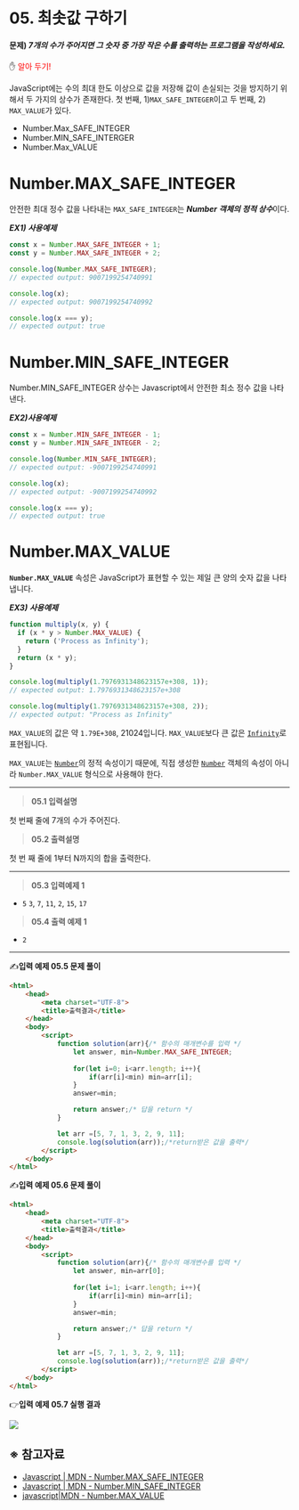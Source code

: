 # 05. 최솟값 구하기



#### 문제)  ***7개의 수가 주어지면 그 숫자 중 가장 작은 수를 출력하는 프로그램을 작성하세요.***



✋ <span style="color:red;">알아 두기! </span>

JavaScript에는 수의 최대 한도 이상으로 값을 저장해 값이 손실되는 것을 방지하기 위해서 두 가지의 상수가 존재한다. 첫 번째, 1)`MAX_SAFE_INTEGER`이고 두 번째, 2) `MAX_VALUE`가 있다.



- Number.Max_SAFE_INTEGER
- Number.MIN_SAFE_INTERGER
- Number.Max_VALUE



# Number.MAX_SAFE_INTEGER

안전한 최대 정수 값을 나타내는 `MAX_SAFE_INTEGER`는 ***Number 객체의 정적 상수***이다. 

***EX1) 사용예제***

```javascript
const x = Number.MAX_SAFE_INTEGER + 1;
const y = Number.MAX_SAFE_INTEGER + 2;

console.log(Number.MAX_SAFE_INTEGER);
// expected output: 9007199254740991

console.log(x);
// expected output: 9007199254740992

console.log(x === y);
// expected output: true
```





# Number.MIN_SAFE_INTEGER

Number.MIN_SAFE_INTEGER 상수는 Javascript에서 안전한 최소 정수 값을 나타낸다.

***EX2)사용예제***

```javascript
const x = Number.MIN_SAFE_INTEGER - 1;
const y = Number.MIN_SAFE_INTEGER - 2;

console.log(Number.MIN_SAFE_INTEGER);
// expected output: -9007199254740991

console.log(x);
// expected output: -9007199254740992

console.log(x === y);
// expected output: true

```



# Number.MAX_VALUE

**`Number.MAX_VALUE`** 속성은 JavaScript가 표현할 수 있는 제일 큰 양의 숫자 값을 나타냅니다.

***EX3) 사용예제***

```javascript
function multiply(x, y) {
  if (x * y > Number.MAX_VALUE) {
    return ('Process as Infinity');
  }
  return (x * y);
}

console.log(multiply(1.7976931348623157e+308, 1));
// expected output: 1.7976931348623157e+308

console.log(multiply(1.7976931348623157e+308, 2));
// expected output: "Process as Infinity"
```

`MAX_VALUE`의 값은 약 `1.79E+308`, 21024입니다. `MAX_VALUE`보다 큰 값은 [`Infinity`](https://developer.mozilla.org/ko/docs/Web/JavaScript/Reference/Global_Objects/Infinity)로 표현됩니다.

`MAX_VALUE`는 [`Number`](https://developer.mozilla.org/ko/docs/Web/JavaScript/Reference/Global_Objects/Number)의 정적 속성이기 때문에, 직접 생성한 [`Number`](https://developer.mozilla.org/ko/docs/Web/JavaScript/Reference/Global_Objects/Number) 객체의 속성이 아니라 `Number.MAX_VALUE` 형식으로 사용해야 한다.



---



> **05.1 입력설명**

첫 번째 줄에 7개의 수가 주어진다. 



> **05.2 출력설명**

첫 번 째 줄에  1부터 N까지의 합을 출력한다.



---



> **05.3 입력예제 1**

- `5` `3`, `7`, `11`, `2`, `15`, `17`



> **05.4 출력 예제 1**

- `2` 



---

✍**입력 예제 05.5 문제 풀이**

```html
<html>
    <head>
        <meta charset="UTF-8">
        <title>출력결과</title>
    </head>
    <body>
        <script>
            function solution(arr){/* 함수의 매개변수를 입력 */
                let answer, min=Number.MAX_SAFE_INTEGER;
                
                for(let i=0; i<arr.length; i++){
                    if(arr[i]<min) min=arr[i];
                }
                answer=min;

                return answer;/* 답을 return */
            }

            let arr =[5, 7, 1, 3, 2, 9, 11];
            console.log(solution(arr));/*return받은 값을 출력*/      
        </script>
    </body>
</html>
```



✍**입력 예제 05.6 문제 풀이**

```html
<html>
    <head>
        <meta charset="UTF-8">
        <title>출력결과</title>
    </head>
    <body>
        <script>
            function solution(arr){/* 함수의 매개변수를 입력 */
                let answer, min=arr[0];
                
                for(let i=1; i<arr.length; i++){
                    if(arr[i]<min) min=arr[i];
                }
                answer=min;

                return answer;/* 답을 return */
            }

            let arr =[5, 7, 1, 3, 2, 9, 11];
            console.log(solution(arr));/*return받은 값을 출력*/      
        </script>
    </body>
</html>
```

👉**입력 예제 05.7 실행 결과**

![](https://user-images.githubusercontent.com/75871005/123435921-0ca32400-d609-11eb-87a7-4e51c9edd805.png)





## ※ 참고자료

- [Javascript | MDN - Number.MAX_SAFE_INTEGER](https://developer.mozilla.org/ko/docs/Web/JavaScript/Reference/Global_Objects/Number/MAX_SAFE_INTEGER)
- [Javascript | MDN - Number.MIN_SAFE_INTEGER](https://developer.mozilla.org/ko/docs/Web/JavaScript/Reference/Global_Objects/Number/MIN_SAFE_INTEGER)
- [javascript|MDN - Number.MAX_VALUE](https://developer.mozilla.org/ko/docs/Web/JavaScript/Reference/Global_Objects/Number/MAX_VALUE)